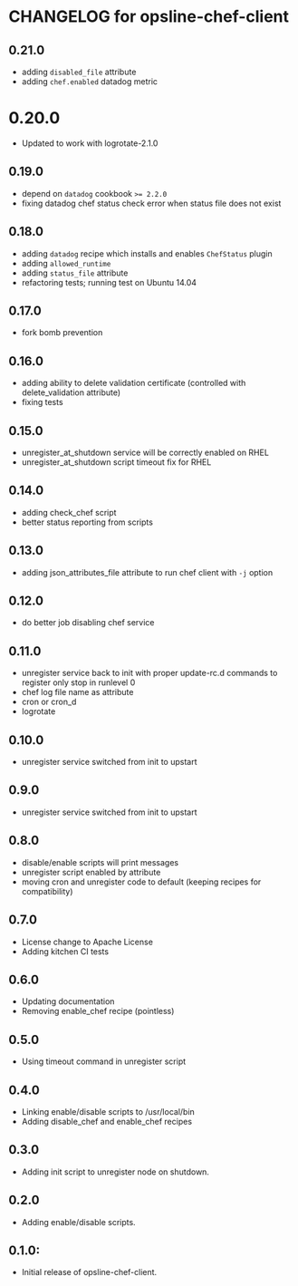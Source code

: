 # CHANGELOG for opsline-chef-client

## 0.21.0
* adding `disabled_file` attribute
* adding `chef.enabled` datadog metric

# 0.20.0
* Updated to work with logrotate-2.1.0

## 0.19.0
* depend on `datadog` cookbook `>= 2.2.0`
* fixing datadog chef status check error when status file does not exist

## 0.18.0
* adding `datadog` recipe which installs and enables `ChefStatus` plugin
* adding `allowed_runtime`
* adding `status_file` attribute
* refactoring tests; running test on Ubuntu 14.04

## 0.17.0
* fork bomb prevention

## 0.16.0
* adding ability to delete validation certificate (controlled with delete_validation attribute)
* fixing tests

## 0.15.0
* unregister_at_shutdown service will be correctly enabled on RHEL
* unregister_at_shutdown script timeout fix for RHEL

## 0.14.0
* adding check_chef script
* better status reporting from scripts

## 0.13.0
* adding json_attributes_file attribute to run chef client with `-j` option

## 0.12.0
* do better job disabling chef service

## 0.11.0
* unregister service back to init with proper update-rc.d commands
  to register only stop in runlevel 0
* chef log file name as attribute
* cron or cron_d
* logrotate

## 0.10.0
* unregister service switched from init to upstart

## 0.9.0
* unregister service switched from init to upstart

## 0.8.0
* disable/enable scripts will print messages
* unregister script enabled by attribute
* moving cron and unregister code to default (keeping recipes for compatibility)

## 0.7.0
* License change to Apache License
* Adding kitchen CI tests

## 0.6.0
* Updating documentation
* Removing enable_chef recipe (pointless)

## 0.5.0
* Using timeout command in unregister script

## 0.4.0
* Linking enable/disable scripts to /usr/local/bin
* Adding disable_chef and enable_chef recipes

## 0.3.0
* Adding init script to unregister node on shutdown.

## 0.2.0
* Adding enable/disable scripts.

## 0.1.0:
* Initial release of opsline-chef-client.
